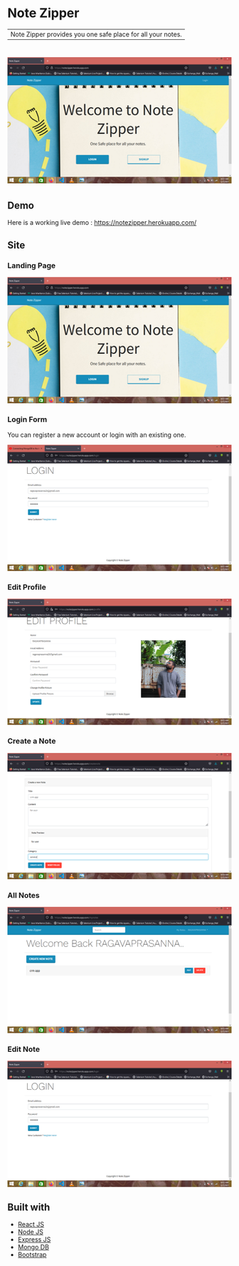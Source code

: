 # Note Zipper
<table>
<tr>
<td>
  Note Zipper provides you one safe place for all your notes.
</td>
</tr>
</table>

# ![Note Zipper](https://github.com/RagavaPrasanna/crm-user-note-app//blob/master/images/landing.png)


## Demo
Here is a working live demo :  https://notezipper.herokuapp.com/

## Site

### Landing Page

![](https://github.com/RagavaPrasanna/crm-user-note-app//blob/master/images/landing.png)

### Login Form
You can register a new account or login with an existing one.

![](https://github.com/RagavaPrasanna/crm-user-note-app/blob/master/images/login.png)

### Edit Profile

![](https://github.com/RagavaPrasanna/crm-user-note-app//blob/master/images/profile.png)

### Create a Note

![](https://github.com/RagavaPrasanna/crm-user-note-app//blob/master/images/create.png)

### All Notes

![](https://github.com/RagavaPrasanna/crm-user-note-app//blob/master/images/allnotes.png)

### Edit Note

![](https://github.com/RagavaPrasanna/crm-user-note-app//blob/master/images/edit.png)

## Built with 

- [React JS](https://reactjs.org/)
- [Node JS](https://nodejs.org/) 
- [Express JS](https://expressjs.com/)
- [Mongo DB](https://www.mongodb.com/)
- [Bootstrap](http://getbootstrap.com/)





